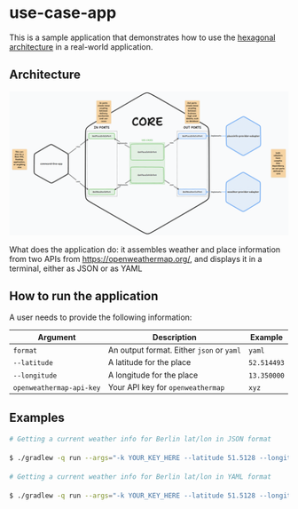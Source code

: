 # use-case-app

This is a sample application that demonstrates how to use
the [hexagonal architecture](https://en.wikipedia.org/wiki/Hexagonal_architecture_(software)) in a real-world
application.

## Architecture

![Architecture](architecture.png)

What does the application do: it assembles weather and place information from two APIs from https://openweathermap.org/, and displays it in a terminal, either as JSON or as YAML

## How to run the application

A user needs to provide the following information:

| Argument                 | Description                               | Example     |
|--------------------------|-------------------------------------------|-------------|
| `format`                 | An output format. Either `json` or `yaml` | `yaml`      |
| `--latitude`             | A latitude for the place                  | `52.514493` |
| `--longitude`            | A longitude for the place                 | `13.350000` |
| `openweathermap-api-key` | Your API key for `openweathermap`         | `xyz`       |

## Examples

```bash
# Getting a current weather info for Berlin lat/lon in JSON format

$ ./gradlew -q run --args="-k YOUR_KEY_HERE --latitude 51.5128 --longitude -0.0918 -f json"

# Getting a current weather info for Berlin lat/lon in YAML format

$ ./gradlew -q run --args="-k YOUR_KEY_HERE --latitude 51.5128 --longitude -0.0918 -f yaml"
```